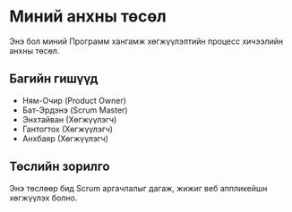 # Миний анхны төсөл

Энэ бол миний Программ хангамж хөгжүүлэлтийн процесс
хичээлийн анхны төсөл.

## Багийн гишүүд

- Ням-Очир (Product Owner)
- Бат-Эрдэнэ (Scrum Master)
- Энхтайван (Хөгжүүлэгч)
- Гантогтох (Хөгжүүлэгч)
- Анхбаяр (Хөгжүүлэгч)

## Төслийн зорилго

Энэ төслөөр бид Scrum аргачлалыг дагаж, жижиг веб аппликейшн
хөгжүүлэх болно.
